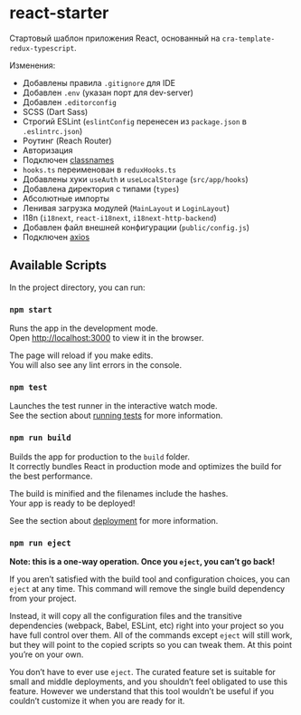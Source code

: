 # react-starter

Стартовый шаблон приложения React, основанный на `cra-template-redux-typescript`.

Изменения:

* Добавлены правила `.gitignore` для IDE
* Добавлен `.env` (указан порт для dev-server)
* Добавлен `.editorconfig`
* SCSS (Dart Sass)
* Строгий ESLint (`eslintConfig` перенесен из `package.json` в `.eslintrc.json`)
* Роутинг (Reach Router)
* Авторизация
* Подключен [classnames](https://www.npmjs.com/package/classnames)
* `hooks.ts` переименован в `reduxHooks.ts`
* Добавлены хуки `useAuth` и `useLocalStorage` (`src/app/hooks`)
* Добавлена директория с типами (`types`)
* Абсолютные импорты
* Ленивая загрузка модулей (`MainLayout` и `LoginLayout`)
* I18n (`i18next`, `react-i18next`, `i18next-http-backend`)
* Добавлен файл внешней конфигурации (`public/config.js`)
* Подключен [axios](https://www.npmjs.com/package/axios)

## Available Scripts

In the project directory, you can run:

### `npm start`

Runs the app in the development mode.<br />
Open [http://localhost:3000](http://localhost:3000) to view it in the browser.

The page will reload if you make edits.<br />
You will also see any lint errors in the console.

### `npm test`

Launches the test runner in the interactive watch mode.<br />
See the section about [running tests](https://facebook.github.io/create-react-app/docs/running-tests) for more
information.

### `npm run build`

Builds the app for production to the `build` folder.<br />
It correctly bundles React in production mode and optimizes the build for the best performance.

The build is minified and the filenames include the hashes.<br />
Your app is ready to be deployed!

See the section about [deployment](https://facebook.github.io/create-react-app/docs/deployment) for more information.

### `npm run eject`

**Note: this is a one-way operation. Once you `eject`, you can’t go back!**

If you aren’t satisfied with the build tool and configuration choices, you can `eject` at any time. This command will
remove the single build dependency from your project.

Instead, it will copy all the configuration files and the transitive dependencies (webpack, Babel, ESLint, etc) right
into your project so you have full control over them. All of the commands except `eject` will still work, but they will
point to the copied scripts so you can tweak them. At this point you’re on your own.

You don’t have to ever use `eject`. The curated feature set is suitable for small and middle deployments, and you
shouldn’t feel obligated to use this feature. However we understand that this tool wouldn’t be useful if you couldn’t
customize it when you are ready for it.
